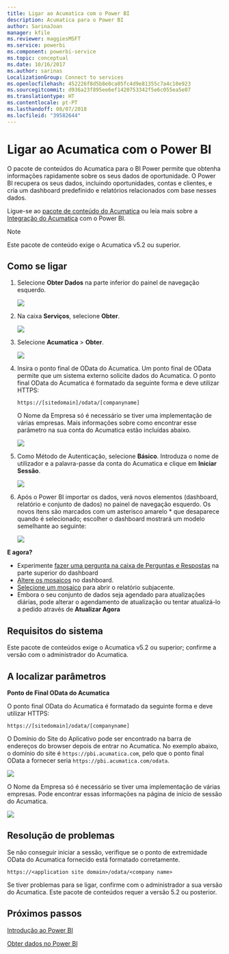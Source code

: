 ```yaml
---
title: Ligar ao Acumatica com o Power BI
description: Acumatica para o Power BI
author: SarinaJoan
manager: kfile
ms.reviewer: maggiesMSFT
ms.service: powerbi
ms.component: powerbi-service
ms.topic: conceptual
ms.date: 10/16/2017
ms.author: sarinas
LocalizationGroup: Connect to services
ms.openlocfilehash: 452226f8d5b8e0ca05fc4d9e81355c7a4c10e923
ms.sourcegitcommit: d936a23f895ee6ef1420753342f5e6c055ea5e07
ms.translationtype: HT
ms.contentlocale: pt-PT
ms.lasthandoff: 08/07/2018
ms.locfileid: "39582644"
---
```

# <a name="connect-to-acumatica-with-power-bi"></a>Ligar ao Acumatica com o Power BI
O pacote de conteúdos do Acumatica para o BI Power permite que obtenha informações rapidamente sobre os seus dados de oportunidade. O Power BI recupera os seus dados, incluindo oportunidades, contas e clientes, e cria um dashboard predefinido e relatórios relacionados com base nesses dados.

Ligue-se ao [pacote de conteúdo do Acumatica](https://app.powerbi.com/getdata/services/acumatica) ou leia mais sobre a [Integração do Acumatica](https://powerbi.microsoft.com/integrations/acumatica) com o Power BI.

>[!NOTE]
>Este pacote de conteúdo exige o Acumatica v5.2 ou superior.

## <a name="how-to-connect"></a>Como se ligar
1. Selecione **Obter Dados** na parte inferior do painel de navegação esquerdo.
   
   ![](media/service-connect-to-acumatica/getdata3.png)
2. Na caixa **Serviços**, selecione **Obter**.
   
   ![](media/service-connect-to-acumatica/getdata2.png)
3. Selecione **Acumatica** \> **Obter**.
   
   ![](media/service-connect-to-acumatica/acumatica.png)
4. Insira o ponto final de OData do Acumatica. Um ponto final de OData permite que um sistema externo solicite dados do Acumatica. O ponto final OData do Acumatica é formatado da seguinte forma e deve utilizar HTTPS:
   
     `https://[sitedomain]/odata/[companyname]`
   
   O Nome da Empresa só é necessário se tiver uma implementação de várias empresas. Mais informações sobre como encontrar esse parâmetro na sua conta do Acumatica estão incluídas abaixo.
   
   ![](media/service-connect-to-acumatica/parameters.png)
5. Como Método de Autenticação, selecione **Básico**. Introduza o nome de utilizador e a palavra-passe da conta do Acumatica e clique em **Iniciar Sessão**.
   
    ![](media/service-connect-to-acumatica/creds2.png)
6. Após o Power BI importar os dados, verá novos elementos (dashboard, relatório e conjunto de dados) no painel de navegação esquerdo. Os novos itens são marcados com um asterisco amarelo \* que desaparece quando é selecionado; escolher o dashboard mostrará um modelo semelhante ao seguinte:
   
    ![](media/service-connect-to-acumatica/dashboard.png)

**E agora?**

* Experimente [fazer uma pergunta na caixa de Perguntas e Respostas](power-bi-q-and-a.md) na parte superior do dashboard
* [Altere os mosaicos](service-dashboard-edit-tile.md) no dashboard.
* [Selecione um mosaico](service-dashboard-tiles.md) para abrir o relatório subjacente.
* Embora o seu conjunto de dados seja agendado para atualizações diárias, pode alterar o agendamento de atualização ou tentar atualizá-lo a pedido através de **Atualizar Agora**

## <a name="system-requirements"></a>Requisitos do sistema
Este pacote de conteúdos exige o Acumatica v5.2 ou superior; confirme a versão com o administrador do Acumatica.

## <a name="finding-parameters"></a>A localizar parâmetros
**Ponto de Final OData do Acumatica**

O ponto final OData do Acumatica é formatado da seguinte forma e deve utilizar HTTPS:

    https://[sitedomain]/odata/[companyname]

O Domínio do Site do Aplicativo pode ser encontrado na barra de endereços do browser depois de entrar no Acumatica. No exemplo abaixo, o domínio do site é `https://pbi.acumatica.com`, pelo que o ponto final OData a fornecer seria `https://pbi.acumatica.com/odata`.

 ![](media/service-connect-to-acumatica/url.png)

O Nome da Empresa só é necessário se tiver uma implementação de várias empresas. Pode encontrar essas informações na página de início de sessão do Acumatica.

![](media/service-connect-to-acumatica/signin2.png)

## <a name="troubleshooting"></a>Resolução de problemas
Se não conseguir iniciar a sessão, verifique se o ponto de extremidade OData do Acumatica fornecido está formatado corretamente.

    https://<application site domain>/odata/<company name>

Se tiver problemas para se ligar, confirme com o administrador a sua versão do Acumatica. Este pacote de conteúdos requer a versão 5.2 ou posterior.

## <a name="next-steps"></a>Próximos passos
[Introdução ao Power BI](service-get-started.md)

[Obter dados no Power BI](service-get-data.md)

